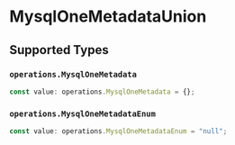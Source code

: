# MysqlOneMetadataUnion


## Supported Types

### `operations.MysqlOneMetadata`

```typescript
const value: operations.MysqlOneMetadata = {};
```

### `operations.MysqlOneMetadataEnum`

```typescript
const value: operations.MysqlOneMetadataEnum = "null";
```

